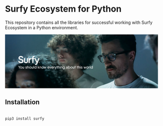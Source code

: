 # Surfy Ecosystem for Python

This repository contains all the libraries for successful working with Surfy Ecosystem in a Python environment.

![Surfy](https://github.com/surfy-one/core.py/blob/main/imgs/surfy.cover.jpg?raw=true "Surfy")


## Installation

```

pip3 install surfy

```